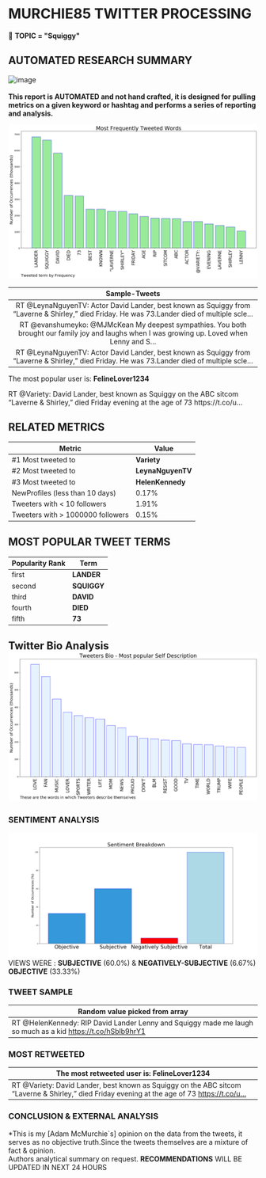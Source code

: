 # MURCHIE85 TWITTER PROCESSING 
&#x1F34E; **TOPIC = "Squiggy"**

## AUTOMATED RESEARCH SUMMARY

![image](https://marketingplatform.google.com/about/static/images/gmp/analytics-smb-benefit.jpg)
<br></br>
<b> This report is AUTOMATED and not hand crafted, it is designed for pulling metrics on a given keyword or hashtag and performs a series of reporting and analysis.</b>



![image](TWEETS.png)



|                **Sample-Tweets**        |
| :-------------: |
| RT @LeynaNguyenTV: Actor David Lander, best known as Squiggy from “Laverne &amp; Shirley,” died Friday. He was 73.Lander died of multiple scle… |
| RT @evanshumeyko: @MJMcKean My deepest sympathies. You both brought our family joy and laughs when I was growing up. Loved when Lenny and S… |
| RT @LeynaNguyenTV: Actor David Lander, best known as Squiggy from “Laverne &amp; Shirley,” died Friday. He was 73.Lander died of multiple scle… |

The most popular user is: **FelineLover1234**
<div class="alert alert-block alert-danger"> RT @Variety: David Lander, best known as Squiggy on the ABC sitcom “Laverne &amp; Shirley,” died Friday evening at the age of 73 https://t.co/u…</div>

## RELATED METRICS<br>
| Metric | Value |
| ------------- | ------------- |
| #1 Most tweeted to  | **Variety** |
| #2 Most tweeted to  | **LeynaNguyenTV** |
| #3 Most tweeted to  | **HelenKennedy** |
| NewProfiles (less than 10 days) | 0.17%  |
| Tweeters with < 10 followers  | 1.91%|
| Tweeters with > 1000000 followers  | 0.15%  |



## MOST POPULAR TWEET TERMS 


| Popularity Rank  | Term |
| ------------- | ------------- |
| first  | **LANDER**  |
| second  | **SQUIGGY**  |
| third  | **DAVID** |
| fourth  | **DIED**  |
| fifth  | **73**  |


## Twitter Bio Analysis![image](BIO.png)
### SENTIMENT ANALYSIS
![image](sentiment.png)
VIEWS WERE : **SUBJECTIVE**  (60.0%) & **NEGATIVELY-SUBJECTIVE** (6.67%) **OBJECTIVE** (33.33%)

### TWEET SAMPLE 
| Random value picked from array |
| ------------- |
|RT @HelenKennedy: RIP David Lander Lenny and Squiggy made me laugh so much as a kid https://t.co/hSblb9hrY1 |

### MOST RETWEETED 

| The most retweeted user is: **FelineLover1234**  |
| ------------- |
| RT @Variety: David Lander, best known as Squiggy on the ABC sitcom “Laverne &amp; Shirley,” died Friday evening at the age of 73 https://t.co/u… |

### CONCLUSION & EXTERNAL ANALYSIS

*This is my [Adam McMurchie`s] opinion on the data from the tweets, it serves as no objective truth.Since the tweets themselves are a mixture of fact & opinion.<br>
Authors analytical summary on request.
**RECOMMENDATIONS** WILL BE UPDATED IN NEXT  24 HOURS <br>
